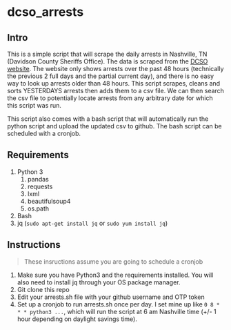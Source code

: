 # dcso_arrests

## Intro

This is a simple script that will scrape the daily arrests in Nashville, TN (Davidson County Sheriffs Office). The data is scraped from the [DCSO website](http://dcso.nashville.gov/Search/RecentBookings). The website only shows arrests over the past 48 hours (technically the previous 2 full days and the partial current day), and there is no easy way to look up arrests older than 48 hours. This script scrapes, cleans and sorts YESTERDAYS arrests then adds them to a csv file. We can then search the csv file to potentially locate arrests from any arbitrary date for which this script was run.

This script also comes with a bash script that will automatically run the python script and upload the updated csv to github. The bash script can be scheduled with a cronjob.

## Requirements

1. Python 3
   1. pandas
   2. requests
   3. lxml
   4. beautifulsoup4
   5. os.path
2. Bash
3. jq (`sudo apt-get install jq` or `sudo yum install jq`)

## Instructions

> These insructions assume you are going to schedule a cronjob

1. Make sure you have Python3 and the requirements installed. You will also need to install jq through your OS package manager.
2. Git clone this repo
3. Edit your arrests.sh file with your github username and OTP token
4. Set up a cronjob to run arrests.sh once per day. I set mine up like `0 8 * * * python3 ...`, which will run the script at 6 am Nashville time (+/- 1 hour depending on daylight savings time).
